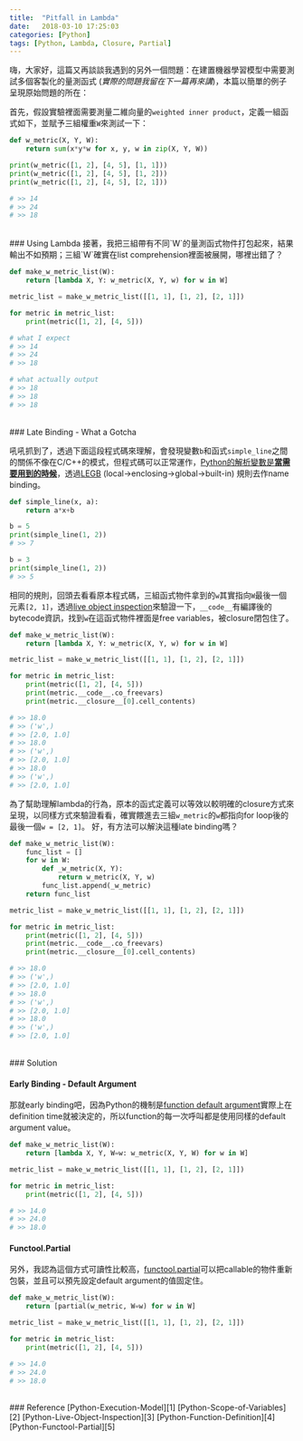 ```yaml
---
title:  "Pitfall in Lambda"
date:   2018-03-10 17:25:03
categories: [Python]
tags: [Python, Lambda, Closure, Partial]
---
```


嗨，大家好，這篇又再談談我遇到的另外一個問題：在建置機器學習模型中需要測試多個客製化的量測函式 (_實際的問題我留在下一篇再來講_)，本篇以簡單的例子呈現原始問題的所在：


首先，假設實驗裡面需要測量二維向量的`weighted inner product`，定義一組函式如下，並賦予三組權重`W`來測試一下：

``` python
def w_metric(X, Y, W):
    return sum(x*y*w for x, y, w in zip(X, Y, W))

print(w_metric([1, 2], [4, 5], [1, 1]))
print(w_metric([1, 2], [4, 5], [1, 2]))
print(w_metric([1, 2], [4, 5], [2, 1]))

# >> 14
# >> 24
# >> 18
```

<br>
### Using Lambda
接著，我把三組帶有不同`W`的量測函式物件打包起來，結果輸出不如預期；三組`W`確實在list comprehension裡面被展開，哪裡出錯了？

``` python
def make_w_metric_list(W):
    return [lambda X, Y: w_metric(X, Y, w) for w in W]

metric_list = make_w_metric_list([[1, 1], [1, 2], [2, 1]])

for metric in metric_list:
    print(metric([1, 2], [4, 5]))

# what I expect
# >> 14
# >> 24
# >> 18

# what actually output
# >> 18
# >> 18
# >> 18
```

<br>
### Late Binding - What a Gotcha

吼吼抓到了，透過下面這段程式碼來理解，會發現變數`b`和函式`simple_line`之間的關係不像在C/C++的模式，但程式碼可以正常運作，[Python的解析變數是**當需要用到的時候**][1]，透過[LEGB][2] (local->enclosing->global->built-in) 規則去作name binding。

``` python
def simple_line(x, a):
    return a*x+b

b = 5
print(simple_line(1, 2))
# >> 7

b = 3
print(simple_line(1, 2))
# >> 5
```

相同的規則，回頭去看看原本程式碼，三組函式物件拿到的`w`其實指向`W`最後一個元素`[2, 1]`，透過[live object inspection][3]來驗證一下，`__code__`有編譯後的bytecode資訊，找到`w`在這函式物件裡面是free variables，被closure閉包住了。

``` python
def make_w_metric_list(W):
    return [lambda X, Y: w_metric(X, Y, w) for w in W]

metric_list = make_w_metric_list([[1, 1], [1, 2], [2, 1]])

for metric in metric_list:
    print(metric([1, 2], [4, 5]))
    print(metric.__code__.co_freevars)
    print(metric.__closure__[0].cell_contents)

# >> 18.0
# >> ('w',)
# >> [2.0, 1.0]
# >> 18.0
# >> ('w',)
# >> [2.0, 1.0]
# >> 18.0
# >> ('w',)
# >> [2.0, 1.0]
```

為了幫助理解lambda的行為，原本的函式定義可以等效以較明確的closure方式來呈現，以同樣方式來驗證看看，確實餵進去三組`w_metric`的`w`都指向for loop後的最後一個`w = [2, 1]`。 好，有方法可以解決這種late binding嗎？
``` python
def make_w_metric_list(W):
    func_list = []
    for w in W:
        def _w_metric(X, Y):
            return w_metric(X, Y, w)
        func_list.append(_w_metric)
    return func_list

metric_list = make_w_metric_list([[1, 1], [1, 2], [2, 1]])

for metric in metric_list:
    print(metric([1, 2], [4, 5]))
    print(metric.__code__.co_freevars)
    print(metric.__closure__[0].cell_contents)

# >> 18.0
# >> ('w',)
# >> [2.0, 1.0]
# >> 18.0
# >> ('w',)
# >> [2.0, 1.0]
# >> 18.0
# >> ('w',)
# >> [2.0, 1.0]
```

<br>
### Solution

#### **Early Binding - Default Argument**
那就early binding吧，因為Python的機制是[function default argument][4]實際上在definition time就被決定的，所以function的每一次呼叫都是使用同樣的default argument value。
``` python
def make_w_metric_list(W):
    return [lambda X, Y, W=w: w_metric(X, Y, W) for w in W]

metric_list = make_w_metric_list([[1, 1], [1, 2], [2, 1]])

for metric in metric_list:
    print(metric([1, 2], [4, 5]))

# >> 14.0
# >> 24.0
# >> 18.0
```

#### **Functool.Partial**
另外，我認為這個方式可讀性比較高，[functool.partial][5]可以把callable的物件重新包裝，並且可以預先設定default argument的值固定住。

``` python
def make_w_metric_list(W):
    return [partial(w_metric, W=w) for w in W]

metric_list = make_w_metric_list([[1, 1], [1, 2], [2, 1]])

for metric in metric_list:
    print(metric([1, 2], [4, 5]))

# >> 14.0
# >> 24.0
# >> 18.0
```

<br>
### Reference
[Python-Execution-Model][1]  
[Python-Scope-of-Variables][2]  
[Python-Live-Object-Inspection][3]  
[Python-Function-Definition][4]  
[Python-Functool-Partial][5]  

[1]: https://docs.python.org/2/reference/executionmodel.html
[2]: https://www.datacamp.com/community/tutorials/scope-of-variables-python
[3]: https://docs.python.org/3/library/inspect.html
[4]: https://docs.python.org/3/reference/compound_stmts.html#function-definitions
[5]: https://docs.python.org/3/library/functools.html#functools.partial